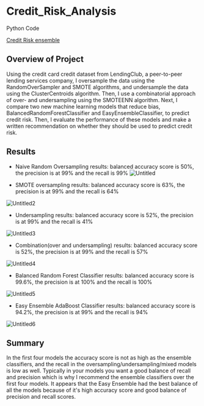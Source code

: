 # Credit_Risk_Analysis

Python Code

[Credit Risk ensemble](https://github.com/lindaxie7/Credit_Risk_Analysis/blob/main/credit_risk_ensemble.ipynb)

## Overview of Project
Using the credit card credit dataset from LendingClub, a peer-to-peer lending services company, I oversample the data using the RandomOverSampler and SMOTE algorithms, and undersample the data using the ClusterCentroids algorithm. Then, I use a combinatorial approach of over- and undersampling using the SMOTEENN algorithm. Next, I compare two new machine learning models that reduce bias, BalancedRandomForestClassifier and EasyEnsembleClassifier, to predict credit risk. Then, I evaluate the performance of these models and make a written recommendation on whether they should be used to predict credit risk.


## Results

- Naive Random Oversampling results: balanced accuracy score is 50%, the precision is at 99% and the recall is 99%
![Untitled](https://user-images.githubusercontent.com/38533045/140630059-0bf818f4-110c-4bc6-9181-c22d6b3e0cd9.png)


- SMOTE oversampling results: balanced accuracy score is 63%, the precision is at 99% and the recall is 64%

![Untitled2](https://user-images.githubusercontent.com/38533045/140630086-57f7d058-d9ed-45cd-b807-a9b3b41885aa.png)


- Undersampling results: balanced accuracy score is 52%, the precision is at 99% and the recall is 41%

![Untitled3](https://user-images.githubusercontent.com/38533045/140630163-c58c8624-600c-40ee-80dc-1d4bfa94c7eb.png)

- Combination(over and undersampling) results: balanced accuracy score is 52%, the precision is at 99% and the recall is 57%

![Untitled4](https://user-images.githubusercontent.com/38533045/140630196-2f663d55-e9c4-450b-ad76-e3fd0da7802e.png)


- Balanced Random Forest Classifier results: balanced accuracy score is 99.6%, the precision is at 100% and the recall is 100%

![Untitled5](https://user-images.githubusercontent.com/38533045/140630255-0f61eba4-a22f-4146-b4b7-7d2f7f50c705.png)



- Easy Ensemble AdaBoost Classifier results: balanced accuracy score is 94.2%, the precision is at 99% and the recall is 94%

![Untitled6](https://user-images.githubusercontent.com/38533045/140630310-3fe0bc8e-653a-4172-a9d3-1b5cac3b69d3.png)



## Summary
 In the first four models the accuracy score is not as high as the ensemble classifiers, and the recall in the oversampling/undersampling/mixed models is low as well. Typically in your models you want a good balance of recall and precision which is why I recommend the ensemble classifiers over the first four models. It appears that the Easy Ensemble had the best balance of all the models because of it's high accuracy score and good balance of precision and recall scores.
